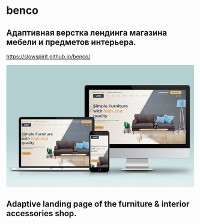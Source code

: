 # benco<br>
## Адаптивная верстка лендинга магазина мебели и предметов интерьера.

https://slowspirit.github.io/benco/

<img src="./Benco_mockup_500.jpg">

## Adaptive landing page of the furniture & interior accessories shop.
